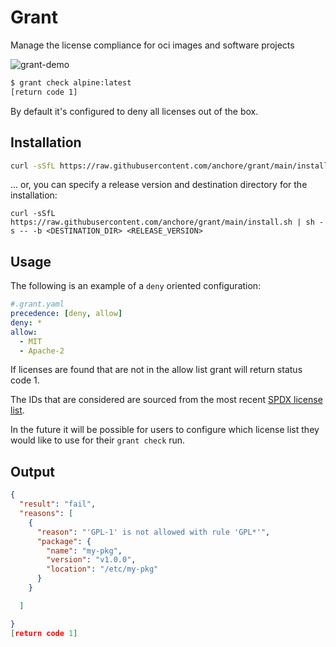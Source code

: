 # Grant

Manage the license compliance for oci images and software projects

![grant-demo](TODO)

```bash
$ grant check alpine:latest
[return code 1]
```

By default it's configured to deny all licenses out of the box.

## Installation
```bash
curl -sSfL https://raw.githubusercontent.com/anchore/grant/main/install.sh | sh -s -- -b /usr/local/bin
```


... or, you can specify a release version and destination directory for the installation:

```
curl -sSfL https://raw.githubusercontent.com/anchore/grant/main/install.sh | sh -s -- -b <DESTINATION_DIR> <RELEASE_VERSION>
```

## Usage

The following is an example of a `deny` oriented configuration:

```yaml
#.grant.yaml
precedence: [deny, allow]
deny: *
allow:
  - MIT
  - Apache-2
```

If licenses are found that are not in the allow list grant will return status code 1.

The IDs that are considered are sourced from the most recent 
[SPDX license list](https://spdx.org/licenses/).

In the future it will be possible for users to configure which license list
they would like to use for their `grant check` run.

## Output
```json
{
  "result": "fail",
  "reasons": [
    {
      "reason": "'GPL-1' is not allowed with rule 'GPL*'",
      "package": {
        "name": "my-pkg",
        "version": "v1.0.0",
        "location": "/etc/my-pkg"
      }
    }

  ]

}
[return code 1]
```
